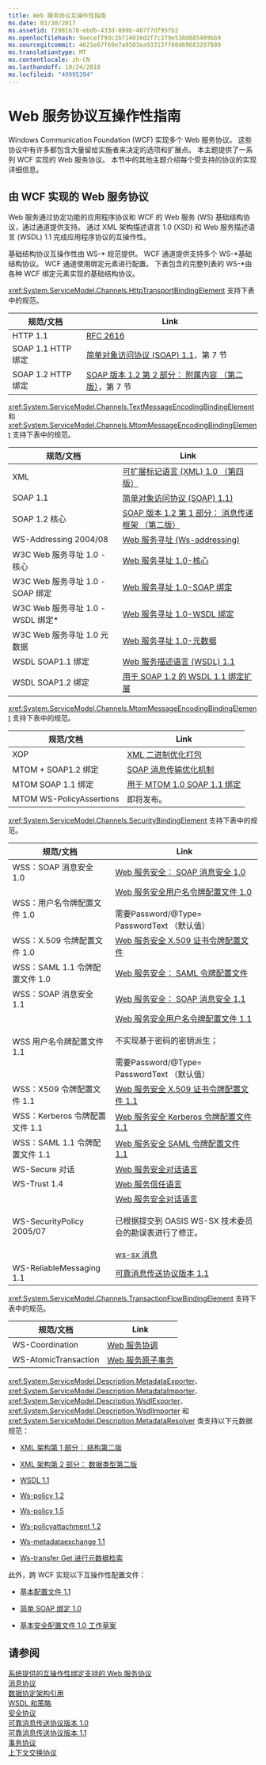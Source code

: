 ```yaml
---
title: Web 服务协议互操作性指南
ms.date: 03/30/2017
ms.assetid: f2981678-ebdb-433d-899b-467f7df95fb2
ms.openlocfilehash: 9aeceff9dc2b714016d2f7c379e538d885489bb9
ms.sourcegitcommit: 4621e67f69e7a9503ea93313ff60d69683207889
ms.translationtype: MT
ms.contentlocale: zh-CN
ms.lasthandoff: 10/24/2018
ms.locfileid: "49995394"
---
```

# <a name="web-services-protocols-interoperability-guide"></a>Web 服务协议互操作性指南
Windows Communication Foundation (WCF) 实现多个 Web 服务协议。 这些协议中有许多都包含大量留给实施者来决定的选项和扩展点。 本主题提供了一系列 WCF 实现的 Web 服务协议。 本节中的其他主题介绍每个受支持的协议的实现详细信息。  
  
## <a name="web-services-protocols-implemented-by-wcf"></a>由 WCF 实现的 Web 服务协议  
 Web 服务通过协定功能的应用程序协议和 WCF 的 Web 服务 (WS) 基础结构协议，通过通道提供支持。 通过 XML 架构描述语言 1.0 (XSD) 和 Web 服务描述语言 (WSDL) 1.1 完成应用程序协议的互操作性。  
  
 基础结构协议互操作性由 WS-* 规范提供。 WCF 通道提供支持多个 WS-\*基础结构协议。 WCF 通道使用绑定元素进行配置。 下表包含的完整列表的 WS-\*由各种 WCF 绑定元素实现的基础结构协议。  
  
 <xref:System.ServiceModel.Channels.HttpTransportBindingElement> 支持下表中的规范。  
  
|规范/文档|Link|  
|-----------------------------|----------|  
|HTTP 1.1|[RFC 2616](https://go.microsoft.com/fwlink/?LinkId=90372)|  
|SOAP 1.1 HTTP 绑定|[简单对象访问协议 (SOAP) 1.1](https://go.microsoft.com/fwlink/?LinkId=90520)，第 7 节|  
|SOAP 1.2 HTTP 绑定|[SOAP 版本 1.2 第 2 部分： 附属内容 （第二版）](https://go.microsoft.com/fwlink/?LinkId=95329)，第 7 节|  
  
 <xref:System.ServiceModel.Channels.TextMessageEncodingBindingElement> 和 <xref:System.ServiceModel.Channels.MtomMessageEncodingBindingElement> 支持下表中的规范。  
  
|规范/文档|Link|  
|-----------------------------|----------|  
|XML|[可扩展标记语言 (XML) 1.0 （第四版）](https://go.microsoft.com/fwlink/?LinkId=15139)|  
|SOAP 1.1|[简单对象访问协议 (SOAP) 1.1)](https://go.microsoft.com/fwlink/?LinkId=96687)|  
|SOAP 1.2 核心|[SOAP 版本 1.2 第 1 部分： 消息传递框架 （第二版）](https://go.microsoft.com/fwlink/?LinkId=94664)|  
|WS-Addressing 2004/08|[Web 服务寻址 (Ws-addressing)](https://go.microsoft.com/fwlink/?LinkId=81239)|  
|W3C Web 服务寻址 1.0 - 核心|[Web 服务寻址 1.0-核心](https://go.microsoft.com/fwlink/?LinkId=96688)|  
|W3C Web 服务寻址 1.0 - SOAP 绑定|[Web 服务寻址 1.0-SOAP 绑定](https://go.microsoft.com/fwlink/?LinkId=96689)|  
|W3C Web 服务寻址 1.0 - WSDL 绑定*|[Web 服务寻址 1.0-WSDL 绑定](https://go.microsoft.com/fwlink/?LinkId=96690)|  
|W3C Web 服务寻址 1.0 元数据|[Web 服务寻址 1.0-元数据](https://www.w3.org/TR/ws-addr-metadata/)|  
|WSDL SOAP1.1 绑定|[Web 服务描述语言 (WSDL) 1.1](https://go.microsoft.com/fwlink/?LinkId=96160)|  
|WSDL SOAP1.2 绑定|[用于 SOAP 1.2 的 WSDL 1.1 绑定扩展](https://go.microsoft.com/fwlink/?LinkId=96691)|  
  
 <xref:System.ServiceModel.Channels.MtomMessageEncodingBindingElement> 支持下表中的规范。  
  
|规范/文档|Link|  
|-----------------------------|----------|  
|XOP|[XML 二进制优化打包](https://go.microsoft.com/fwlink/?LinkId=96714)|  
|MTOM + SOAP1.2 绑定|[SOAP 消息传输优化机制](https://go.microsoft.com/fwlink/?LinkId=96713)|  
|MTOM SOAP 1.1 绑定|[用于 MTOM 1.0 SOAP 1.1 绑定](https://go.microsoft.com/fwlink/?LinkId=96712)|  
|MTOM WS-PolicyAssertions|即将发布。|  
  
 <xref:System.ServiceModel.Channels.SecurityBindingElement> 支持下表中的规范。  
  
|规范/文档|Link|  
|-----------------------------|----------|  
|WSS：SOAP 消息安全 1.0|[Web 服务安全： SOAP 消息安全 1.0](https://go.microsoft.com/fwlink/?LinkId=94684)|  
|WSS：用户名令牌配置文件 1.0|[Web 服务安全用户名令牌配置文件 1.0](https://go.microsoft.com/fwlink/?LinkId=95334)<br /><br /> 需要Password/@Type= PasswordText （默认值）|  
|WSS：X.509 令牌配置文件 1.0|[Web 服务安全 X.509 证书令牌配置文件](https://go.microsoft.com/fwlink/?LinkId=95335)|  
|WSS：SAML 1.1 令牌配置文件 1.0|[Web 服务安全： SAML 令牌配置文件](https://go.microsoft.com/fwlink/?LinkId=96693)|  
|WSS：SOAP 消息安全 1.1|[Web 服务安全： SOAP 消息安全 1.1](https://go.microsoft.com/fwlink/?LinkId=91240)|  
|WSS 用户名令牌配置文件 1.1|[Web 服务安全用户名令牌配置文件 1.1](https://go.microsoft.com/fwlink/?LinkId=95331)<br /><br /> 不实现基于密码的密钥派生；<br /><br /> 需要Password/@Type= PasswordText （默认值）|  
|WSS：X509 令牌配置文件 1.1|[Web 服务安全 X.509 证书令牌配置文件 1.1](https://go.microsoft.com/fwlink/?LinkId=95332)|  
|WSS：Kerberos 令牌配置文件 1.1|[Web 服务安全 Kerberos 令牌配置文件 1.1](https://go.microsoft.com/fwlink/?LinkId=95333)|  
|WSS：SAML 1.1 令牌配置文件 1.1|[Web 服务安全 SAML 令牌配置文件 1.1](https://go.microsoft.com/fwlink/?LinkId=96694)|  
|WS-Secure 对话|[Web 服务安全对话语言](https://go.microsoft.com/fwlink/?LinkId=95317)|  
|WS-Trust 1.4|[Web 服务信任语言](https://go.microsoft.com/fwlink/?LinkId=169514)|  
|WS-SecurityPolicy 2005/07|[Web 服务安全对话语言](https://go.microsoft.com/fwlink/?LinkId=95317)<br /><br /> 已根据提交到 OASIS WS-SX 技术委员会的勘误表进行了修正。<br /><br /> [ws-sx 消息](https://go.microsoft.com/fwlink/?LinkId=96700)|  
|WS-ReliableMessaging 1.1|[可靠消息传送协议版本 1.1](../../../../docs/framework/wcf/feature-details/reliable-messaging-protocol-version-1-1.md)|  
  
 <xref:System.ServiceModel.Channels.TransactionFlowBindingElement> 支持下表中的规范。  
  
|规范/文档|Link|  
|-----------------------------|----------|  
|WS-Coordination|[Web 服务协调](https://go.microsoft.com/fwlink/?LinkId=95324)|  
|WS-AtomicTransaction|[Web 服务原子事务](https://go.microsoft.com/fwlink/?LinkId=95323)|  
  
 <xref:System.ServiceModel.Description.MetadataExporter>、<xref:System.ServiceModel.Description.MetadataImporter>、<xref:System.ServiceModel.Description.WsdlExporter>、<xref:System.ServiceModel.Description.WsdlImporter> 和 <xref:System.ServiceModel.Description.MetadataResolver> 类支持以下元数据规范：  
  
-   [XML 架构第 1 部分： 结构第二版](https://go.microsoft.com/fwlink/?LinkId=3536)  
  
-   [XML 架构第 2 部分： 数据类型第二版](https://go.microsoft.com/fwlink/?LinkId=40138)  
  
-   [WSDL 1.1](https://go.microsoft.com/fwlink/?LinkId=96160)  
  
-   [Ws-policy 1.2](https://go.microsoft.com/fwlink/?LinkId=96705)  
  
-   [Ws-policy 1.5](https://go.microsoft.com/fwlink/?LinkId=96706)  
  
-   [Ws-policyattachment 1.2](https://go.microsoft.com/fwlink/?LinkId=96707)  
  
-   [Ws-metadataexchange 1.1](https://go.microsoft.com/fwlink/?LinkId=94868)  
  
-   [Ws-transfer Get 进行元数据检索](https://go.microsoft.com/fwlink/?LinkId=96708)  
  
 此外，跨 WCF 实现以下互操作性配置文件：  
  
-   [基本配置文件 1.1](https://go.microsoft.com/fwlink/?LinkId=69313)  
  
-   [简单 SOAP 绑定 1.0](https://go.microsoft.com/fwlink/?LinkId=96710)  
  
-   [基本安全配置文件 1.0 工作草案](https://go.microsoft.com/fwlink/?LinkId=96711)  
  
## <a name="see-also"></a>请参阅  
 [系统提供的互操作性绑定支持的 Web 服务协议](../../../../docs/framework/wcf/feature-details/web-services-protocols-supported-by-system-provided-interoperability-bindings.md)  
 [消息协议](../../../../docs/framework/wcf/feature-details/messaging-protocols.md)  
 [数据协定架构引用](../../../../docs/framework/wcf/feature-details/data-contract-schema-reference.md)  
 [WSDL 和策略](../../../../docs/framework/wcf/feature-details/wsdl-and-policy.md)  
 [安全协议](../../../../docs/framework/wcf/feature-details/security-protocols.md)  
 [可靠消息传送协议版本 1.0](../../../../docs/framework/wcf/feature-details/reliable-messaging-protocol-version-1-0.md)  
 [可靠消息传送协议版本 1.1](../../../../docs/framework/wcf/feature-details/reliable-messaging-protocol-version-1-1.md)  
 [事务协议](../../../../docs/framework/wcf/feature-details/transaction-protocols.md)  
 [上下文交换协议](../../../../docs/framework/wcf/feature-details/context-exchange-protocol.md)

